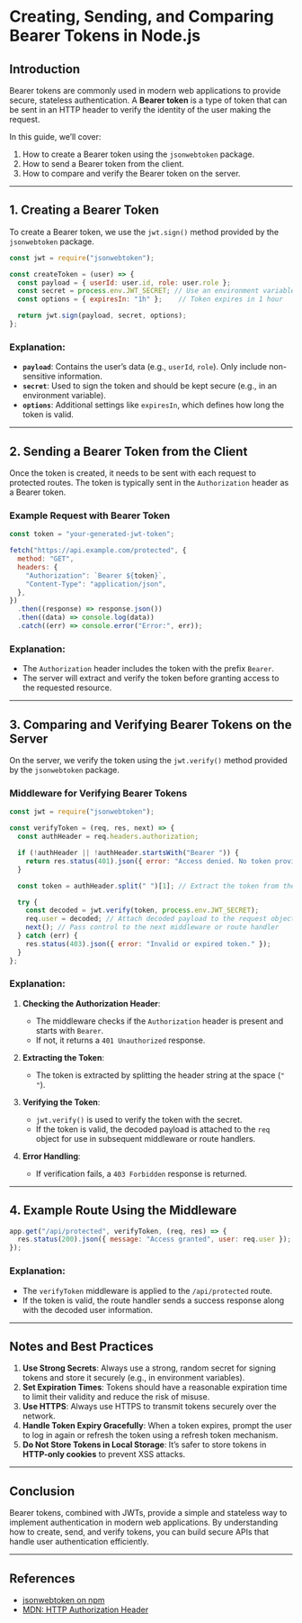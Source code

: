 
# Creating, Sending, and Comparing Bearer Tokens in Node.js

## Introduction

Bearer tokens are commonly used in modern web applications to provide secure, stateless authentication. A **Bearer token** is a type of token that can be sent in an HTTP header to verify the identity of the user making the request.

In this guide, we’ll cover:

1. How to create a Bearer token using the `jsonwebtoken` package.
2. How to send a Bearer token from the client.
3. How to compare and verify the Bearer token on the server.

---

## 1. Creating a Bearer Token

To create a Bearer token, we use the `jwt.sign()` method provided by the `jsonwebtoken` package.

```javascript
const jwt = require("jsonwebtoken");

const createToken = (user) => {
  const payload = { userId: user.id, role: user.role };
  const secret = process.env.JWT_SECRET; // Use an environment variable for the secret
  const options = { expiresIn: "1h" };    // Token expires in 1 hour

  return jwt.sign(payload, secret, options);
};
```

### Explanation:

- **`payload`**: Contains the user’s data (e.g., `userId`, `role`). Only include non-sensitive information.
- **`secret`**: Used to sign the token and should be kept secure (e.g., in an environment variable).
- **`options`**: Additional settings like `expiresIn`, which defines how long the token is valid.

---

## 2. Sending a Bearer Token from the Client

Once the token is created, it needs to be sent with each request to protected routes. The token is typically sent in the `Authorization` header as a Bearer token.

### Example Request with Bearer Token

```javascript
const token = "your-generated-jwt-token";

fetch("https://api.example.com/protected", {
  method: "GET",
  headers: {
    "Authorization": `Bearer ${token}`,
    "Content-Type": "application/json",
  },
})
  .then((response) => response.json())
  .then((data) => console.log(data))
  .catch((err) => console.error("Error:", err));
```

### Explanation:

- The `Authorization` header includes the token with the prefix `Bearer`.
- The server will extract and verify the token before granting access to the requested resource.

---

## 3. Comparing and Verifying Bearer Tokens on the Server

On the server, we verify the token using the `jwt.verify()` method provided by the `jsonwebtoken` package.

### Middleware for Verifying Bearer Tokens

```javascript
const jwt = require("jsonwebtoken");

const verifyToken = (req, res, next) => {
  const authHeader = req.headers.authorization;

  if (!authHeader || !authHeader.startsWith("Bearer ")) {
    return res.status(401).json({ error: "Access denied. No token provided." });
  }

  const token = authHeader.split(" ")[1]; // Extract the token from the header

  try {
    const decoded = jwt.verify(token, process.env.JWT_SECRET);
    req.user = decoded; // Attach decoded payload to the request object
    next(); // Pass control to the next middleware or route handler
  } catch (err) {
    res.status(403).json({ error: "Invalid or expired token." });
  }
};
```

### Explanation:

1. **Checking the Authorization Header**:
   - The middleware checks if the `Authorization` header is present and starts with `Bearer`.
   - If not, it returns a `401 Unauthorized` response.

2. **Extracting the Token**:
   - The token is extracted by splitting the header string at the space (`" "`).

3. **Verifying the Token**:
   - `jwt.verify()` is used to verify the token with the secret.
   - If the token is valid, the decoded payload is attached to the `req` object for use in subsequent middleware or route handlers.

4. **Error Handling**:
   - If verification fails, a `403 Forbidden` response is returned.

---

## 4. Example Route Using the Middleware

```javascript
app.get("/api/protected", verifyToken, (req, res) => {
  res.status(200).json({ message: "Access granted", user: req.user });
});
```

### Explanation:

- The `verifyToken` middleware is applied to the `/api/protected` route.
- If the token is valid, the route handler sends a success response along with the decoded user information.

---

## Notes and Best Practices

1. **Use Strong Secrets**: Always use a strong, random secret for signing tokens and store it securely (e.g., in environment variables).
2. **Set Expiration Times**: Tokens should have a reasonable expiration time to limit their validity and reduce the risk of misuse.
3. **Use HTTPS**: Always use HTTPS to transmit tokens securely over the network.
4. **Handle Token Expiry Gracefully**: When a token expires, prompt the user to log in again or refresh the token using a refresh token mechanism.
5. **Do Not Store Tokens in Local Storage**: It’s safer to store tokens in **HTTP-only cookies** to prevent XSS attacks.

---

## Conclusion

Bearer tokens, combined with JWTs, provide a simple and stateless way to implement authentication in modern web applications. By understanding how to create, send, and verify tokens, you can build secure APIs that handle user authentication efficiently.

---

## References

- [jsonwebtoken on npm](https://www.npmjs.com/package/jsonwebtoken)
- [MDN: HTTP Authorization Header](https://developer.mozilla.org/en-US/docs/Web/HTTP/Headers/Authorization)
